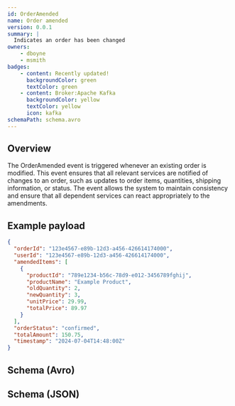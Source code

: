 ```yaml
---
id: OrderAmended
name: Order amended
version: 0.0.1
summary: |
  Indicates an order has been changed
owners:
    - dboyne
    - msmith
badges:
    - content: Recently updated!
      backgroundColor: green
      textColor: green
    - content: Broker:Apache Kafka
      backgroundColor: yellow
      textColor: yellow
      icon: kafka
schemaPath: schema.avro
---
```


## Overview

The OrderAmended event is triggered whenever an existing order is modified. This event ensures that all relevant services are notified of changes to an order, such as updates to order items, quantities, shipping information, or status. The event allows the system to maintain consistency and ensure that all dependent services can react appropriately to the amendments.

## Example payload

```json title="Example Payload"
{
  "orderId": "123e4567-e89b-12d3-a456-426614174000",
  "userId": "123e4567-e89b-12d3-a456-426614174000",
  "amendedItems": [
    {
      "productId": "789e1234-b56c-78d9-e012-3456789fghij",
      "productName": "Example Product",
      "oldQuantity": 2,
      "newQuantity": 3,
      "unitPrice": 29.99,
      "totalPrice": 89.97
    }
  ],
  "orderStatus": "confirmed",
  "totalAmount": 150.75,
  "timestamp": "2024-07-04T14:48:00Z"
}
```

## Schema (Avro)

<Schema file="schema.avro" />

## Schema (JSON)

<Schema file="schema.json" />

